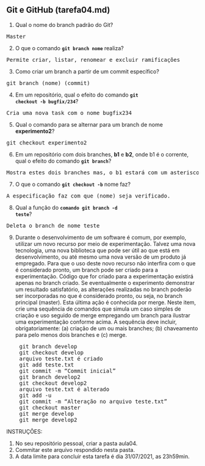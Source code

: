 ## Git e GitHub (tarefa04.md)

1. Qual o nome do branch padrão do Git?
<pre>Master</pre>

2. O que o comando **<code>git branch nome</code>** realiza?
<pre>Permite criar, listar, renomear e excluir ramificações</pre>

3. Como criar um branch a partir de um commit específico?
<pre>git branch (nome) (commit)</pre>

4. Em um repositório, qual o efeito do comando **<code>git checkout -b bugfix/234</code>**?
<pre>Cria uma nova task com o nome bugfix234</pre>

5. Qual o comando para se alternar para um branch de nome **experimento2**?
<pre>git checkout experimento2</pre>

6. Em um repositório com dois branches, **b1** e **b2**, onde b1 é o corrente, qual o efeito do comando **<code>git branch</code>**?
<pre>Mostra estes dois branches mas, o b1 estará com um asterisco.</pre>

7. O que o comando **<code>git checkout -b</code>** nome faz?
<pre>A especificação faz com que (nome) seja verificado.</pre>

8. Qual a função do <code>**comando git branch -d teste</code>**?
<pre>Deleta o branch de nome teste</pre>

9. Durante o desenvolvimento de um software é comum, por exemplo, utilizar um novo recurso por meio de experimentação. Talvez uma nova tecnologia, uma nova biblioteca que pode ser útil ao que está em desenvolvimento, ou até mesmo uma nova versão de um produto já empregado. Para que o uso deste novo recurso não interfira com o que é considerado pronto, um branch pode ser criado para a experimentação. Código que for criado para a experimentação existirá apenas no branch criado. Se eventualmente o experimento demonstrar um resultado satisfatório, as alterações realizadas no branch poderão ser incorporadas no que é considerado pronto, ou seja, no branch principal (master). Esta última ação é conhecida por merge. Neste item, crie uma sequência de comandos que simula um caso simples de criação e uso seguido de merge empregando um branch para ilustrar uma experimentação conforme acima. A sequência deve incluir, obrigatoriamente: (a) criação de um ou mais branches; (b) chaveamento para pelo menos dois branches e (c) merge.

<pre>
    git branch develop
	git checkout develop
	arquivo teste.txt é criado
	git add teste.txt
	git commit -m “Commit inicial”
	git branch develop2
	git checkout develop2
	arquivo teste.txt é alterado
	git add -u
	git commit -m “Alteração no arquivo teste.txt”
    git checkout master 
    git merge develop
	git merge develop2
</pre>

INSTRUÇÕES:

1. No seu repositório pessoal, criar a pasta aula04.
2. Commitar este arquivo respondido nesta pasta.
3. A data limite para concluir esta tarefa é dia 31/07/2021, as 23h59min.